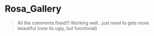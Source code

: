# Rosa_Gallery

> All the comments fixed!!!
> Working well..
> just need to gets more beautiful (now its ugly, but functional)
